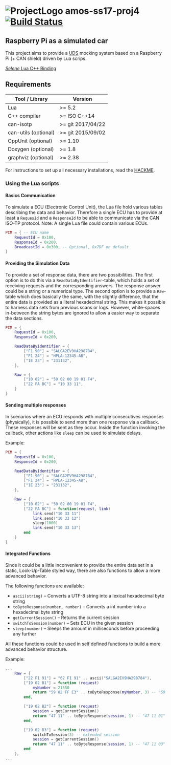 # ![ProjectLogo](resources/images/ProjectLogoThumb.png) amos-ss17-proj4 [![Build Status](https://travis-ci.org/christian-reintges/amos-ss17-proj4.svg?branch=master)](https://travis-ci.org/christian-reintges/amos-ss17-proj4)

## Raspberry Pi as a simulated car

This project aims to provide a [UDS](https://en.wikipedia.org/wiki/Unified_Diagnostic_Services) mocking system based on a Raspberry Pi (+ CAN shield) driven by Lua scrips.

[_Selene_ Lua C++ Binding](Selene)  

## Requirements

 Tool / Library      | Version
-------------------- | ------------------
Lua                  | >= 5.2
C++ compiler         | >= ISO C++14
can-isotp            | >= git 2017/04/22
can-utils (optional) | >= git 2015/09/02
CppUnit (optional)   | >= 1.10
Doxygen (optional)   | >= 1.8
graphviz (optional)  | >= 2.38

For instructions to set up all necessary installations, read the [HACKME](howto/HACKME.md).

### Using the Lua scripts

#### Basics Communication

To simulate a ECU (Electronic Control Unit), the Lua file hold various tables describing the data and behavior. Therefore a single ECU has to provide at least a `RequesId` and a `ResponseId` to be able to communicate via the CAN ISO-TP protocol. Note: A single Lua file could contain various ECUs.

```lua
PCM = { -- ECU name
    RequestId = 0x100,
    ResponseId = 0x200,
    BroadcastId = 0x300, -- Optional, 0x7DF on default
}
```

#### Providing the Simulation Data

To provide a set of response data, there are two possibilities. The first option is to do this via a `ReadDataByIdentifier`-table, which holds a set of receiving requests and the corresponding answers. The response answer could be a string or a numerical type. The second option is to provide a `Raw`-table which does basically the same, with the slightly difference, that the entire data is provided as a literal hexadecimal string. This makes it possible to harness data sets from previous scans or logs. However, white-spaces in-between the string bytes are ignored to allow a easier way to separate the data sections.

```lua
PCM = {
    RequestId = 0x100,
    ResponseId = 0x200,

    ReadDataByIdentifier = {
        ["F1 90"] = "SALGA2EV9HA298784",
        ["F1 24"] = "HPLA-12345-AB",
        ["1E 23"] = "231132",
    },

    Raw = {
        ["10 02"] = "50 02 00 19 01 F4",
        ["22 FA BC"] = "10 33 11",
    }
}
```

#### Sending multiple responses

In scenarios where an ECU responds with multiple consecutives responses (physically), it is possible to send more than one response via a callback.
These responses will be sent as they occur. Inside the function invoking the callback, other actions like `sleep` can be used to simulate delays.

Example:

```lua
PCM = {
    RequestId = 0x100,
    ResponseId = 0x200,

    ReadDataByIdentifier = {
        ["F1 90"] = "SALGA2EV9HA298784",
        ["F1 24"] = "HPLA-12345-AB",
        ["1E 23"] = "231132",
    },

    Raw = {
        ["10 02"] = "50 02 00 19 01 F4",
        ["22 FA BC"] = function(request, link)
            link.send("10 33 11")
            link.send("10 33 12")
            sleep(1000)
            link.send("10 33 13")
        end
    }
}
```

#### Integrated Functions

Since it could be a little inconvenient to provide the entire data set in a static, Look-Up-Table styled way, there are also functions to allow a more advanced behavior.  

The following functions are available:

* `ascii(string)` – Converts a UTF-8 string into a lexical hexadecimal byte string
* `toByteResponse(number, number)` – Converts a int number into a hexadecimal byte string
* `getCurrentSession()` – Returns the current session
* `switchToSession(number)` – Sets ECU in the given session
* `sleep(number)` – Sleeps the amount in milliseconds before proceeding any further

All these functions could be used in self defined functions to build a more advanced behavior structure.  

Example:

```lua
...
    Raw = {
        ["22 F1 91"] = "62 F1 91" .. ascii("SALGA2EV9HA298784"),
        ["19 02 B1"] = function (request)
            myNumber = 21550
            return "59 02 FF E3" .. toByteResponse(myNumber, 3) -- "59 02 FF E3 00 54 2E" 
        end,

        ["19 02 B2"] = function (request)
            session = getCurrentSession()
            return "47 11" .. toByteResponse(session, 1) -- "47 11 01"
        end,

        ["19 02 B3"] = function (request)
            switchToSession(3) -- extended session
            session = getCurrentSession()
            return "47 11" .. toByteResponse(session, 1) -- "47 11 03"
        end
    },
...
